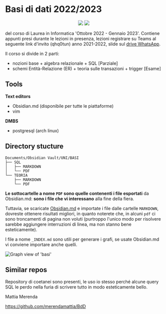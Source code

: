 # Basi di dati 2022/2023

<div align=center>
	<image src=https://shields.io/badge/PostgreSQL-white?logo=postgresql&style=plastic></image>
	<image src=https://shields.io/badge/arch-white?logo=archlinux&style=plastic></image>
</div>

del corso di Laurea in Informatica 'Ottobre 2022 - Gennaio 2023'.
Contiene appunti presi durante le lezioni in presenza, lezioni registrare su Teams al seguente link d'invito (qhq0tun) anno 2021-2022, slide sul [drive WhatsApp](https://drive.google.com/drive/folders/1hdHk5s0ys5xMJSEa-XeIjJ0rjM3nY5jW).

Il corso si divide in 2 parti:
- nozioni base + algebra relazionale + SQL \[Parziale]
- schemi Entità-Relazione (ER) + teoria sulle transazioni + trigger \[Esame]

## Tools

**Text editors**
- Obsidian.md (disponibile per tutte le piattaforme)
- vim

**DMBS**
- postgresql (arch linux)

## Directory stucture

```
Documents/Obsidian Vault/UNI/BASI
├── SQL
│   ├── MARKDOWN
│   └── PDF
└── TEORIA
    ├── MARKDOWN
    └── PDF
```

**Le sottocartelle a nome `PDF` sono quelle contenenti i file esportati** da Obsidian.md: **sono i file che vi interessano** alla fine della fiera.

Tuttavia, se scaricate [Obsidian.md](https://obsidian.md/) e importate i file dalle cartelle `MARKDOWN`, dovreste ottenere risultati migliori, in quanto noterete che, in alcuni `pdf` ci sono troncamenti di pagina non voluti (purtroppo l'unico modo per risolvere sarebbe aggiungere interruzioni di linea, ma non stanno bene esteticamente).

I file a nome `_INDEX.md` sono utili per generare i grafi, se usate Obsidian.md vi conviene importare anche quelli.

![Graph view of 'basi'](https://github.com/MarkGotLasagna/basi/blob/main/PICS/graph_view.png)

## Similar repos
Repository di coetanei sono presenti, le uso io stesso perché alcune query SQL le perdo nella furia di scrivere tutto in modo esteticamente bello.

Mattia Merenda

https://github.com/merendamattia/BdD